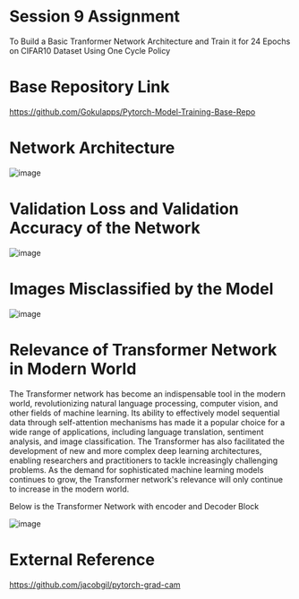 # Session 9 Assignment 

To Build a Basic Tranformer Network Architecture and Train it for 24 Epochs on CIFAR10 Dataset Using One Cycle Policy 

# Base Repository Link

https://github.com/Gokulapps/Pytorch-Model-Training-Base-Repo

# Network Architecture

![image](https://user-images.githubusercontent.com/61132761/222738400-893ce5a8-3abb-4666-aa6a-80d508af8493.png)

# Validation Loss and Validation Accuracy of the Network

![image](https://user-images.githubusercontent.com/61132761/222742272-b909b12b-066e-4f1d-aeaf-a36789e8be81.png)

# Images Misclassified by the Model 

![image](https://user-images.githubusercontent.com/61132761/222738738-84e1ca1d-fad1-4395-b221-73dd77ff3ab3.png)

# Relevance of Transformer Network in Modern World 

The Transformer network has become an indispensable tool in the modern world, revolutionizing natural language processing, computer vision, and other fields of machine 
learning. Its ability to effectively model sequential data through self-attention mechanisms has made it a popular choice for a wide range of applications, including 
language translation, sentiment analysis, and image classification. The Transformer has also facilitated the development of new and more complex deep learning 
architectures, enabling researchers and practitioners to tackle increasingly challenging problems. As the demand for sophisticated machine learning models continues to 
grow, the Transformer network's relevance will only continue to increase in the modern world.

Below is the Transformer Network with encoder and Decoder Block 

![image](https://user-images.githubusercontent.com/61132761/222740823-2ca841ee-199f-4dee-bcdd-0c90363bc8c7.png)

# External Reference

https://github.com/jacobgil/pytorch-grad-cam
